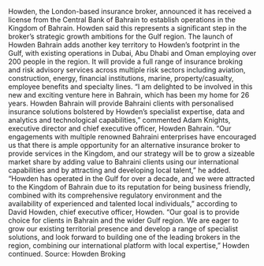 Howden, the London-based insurance broker, announced it has received a license from the Central Bank of Bahrain to establish operations in the Kingdom of Bahrain.
Howden said this represents a significant step in the broker’s strategic growth ambitions for the Gulf region.
The launch of Howden Bahrain adds another key territory to Howden’s footprint in the Gulf, with existing operations in Dubai, Abu Dhabi and Oman employing over 200 people in the region. It will provide a full range of insurance broking and risk advisory services across multiple risk sectors including aviation, construction, energy, financial institutions, marine, property/casualty, employee benefits and specialty lines.
“I am delighted to be involved in this new and exciting venture here in Bahrain, which has been my home for 26 years. Howden Bahrain will provide Bahraini clients with personalised insurance solutions bolstered by Howden’s specialist expertise, data and analytics and technological capabilities,” commented Adam Knights, executive director and chief executive officer, Howden Bahrain.
“Our engagements with multiple renowned Bahraini enterprises have encouraged us that there is ample opportunity for an alternative insurance broker to provide services in the Kingdom, and our strategy will be to grow a sizeable market share by adding value to Bahraini clients using our international capabilities and by attracting and developing local talent,” he added.
“Howden has operated in the Gulf for over a decade, and we were attracted to the Kingdom of Bahrain due to its reputation for being business friendly, combined with its comprehensive regulatory environment and the availability of experienced and talented local individuals,” according to David Howden, chief executive officer, Howden.
“Our goal is to provide choice for clients in Bahrain and the wider Gulf region. We are eager to grow our existing territorial presence and develop a range of specialist solutions, and look forward to building one of the leading brokers in the region, combining our international platform with local expertise,” Howden continued.
Source: Howden Broking